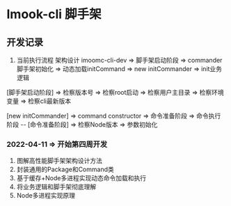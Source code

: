 # Imook-cli 脚手架

## 开发记录
1. 当前执行流程 架构设计
imoomc-cli-dev => 脚手架启动阶段 => commander脚手架初始化 => 动态加载initCommand => new initCommander => init业务逻辑

[脚手架启动阶段] => 检察版本号 => 检察root启动 => 检察用户主目录 => 检察环境变量 => 检察cli最新版本

[new initCommander] => command constructor => 命令准备阶段 => 命令执行阶段
-- [命令准备阶段] => 检察Node版本 => 参数初始化


### 2022-04-11 =>  开始第四周开发
1. 图解高性能脚手架架构设计方法
2. 封装通用的Package和Command类
3. 基于缓存+Node多进程实现动态命令加载和执行
4. 将业务逻辑和脚手架彻底理解
5. Node多进程实现原理